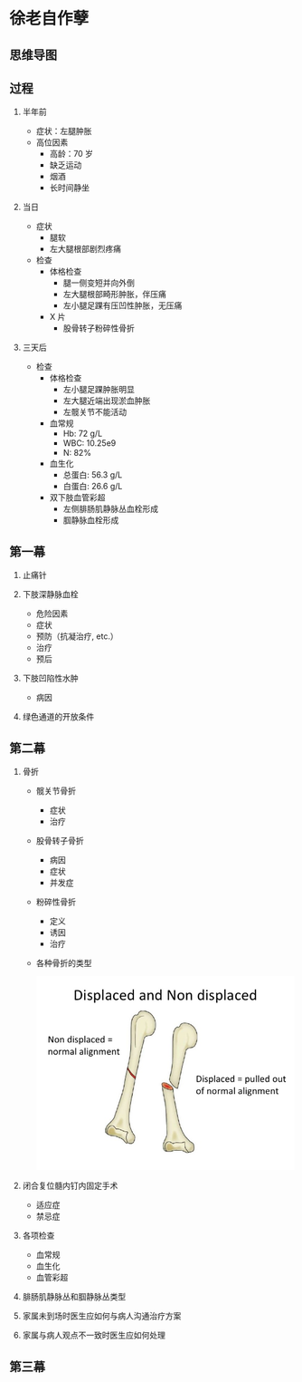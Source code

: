 # 徐老自作孽
## 思维导图

## 过程
1. 半年前
    - 症状：左腿肿胀
    - 高位因素
        - 高龄：70 岁
        - 缺乏运动
        - 烟酒
        - 长时间静坐

1. 当日
    - 症状
        - 腿软
        - 左大腿根部剧烈疼痛
    - 检查
        - 体格检查
            - 腿一侧变短并向外倒
            - 左大腿根部畸形肿胀，伴压痛
            - 左小腿足踝有压凹性肿胀，无压痛
        - X 片
            - 股骨转子粉碎性骨折

1. 三天后
    - 检查
        - 体格检查
            - 左小腿足踝肿胀明显
            - 左大腿近端出现淤血肿胀
            - 左髋关节不能活动
        - 血常规
            - Hb: 72 g/L
            - WBC: 10.25e9
            - N: 82%
        - 血生化
            - 总蛋白: 56.3 g/L
            - 白蛋白: 26.6 g/L
        - 双下肢血管彩超
            - 左侧腓肠肌静脉丛血栓形成
            - 腘静脉血栓形成

## 第一幕
1. 止痛针

1. 下肢深静脉血栓
    - 危险因素
    - 症状
    - 预防（抗凝治疗, etc.）
    - 治疗
    - 预后

1. 下肢凹陷性水肿
    - 病因

1. 绿色通道的开放条件

## 第二幕
1. 骨折
    - 髋关节骨折
        - 症状
        - 治疗
    - 股骨转子骨折
        - 病因
        - 症状
        - 并发症
    - 粉碎性骨折
        - 定义
        - 诱因
        - 治疗
    - 各种骨折的类型

      ![](src/PBL_18-19_3/fracture-coding.jpg)

1. 闭合复位髓内钉内固定手术
    - 适应症
    - 禁忌症

1. 各项检查
    - 血常规
    - 血生化
    - 血管彩超

1. 腓肠肌静脉丛和腘静脉丛类型

1. 家属未到场时医生应如何与病人沟通治疗方案

1. 家属与病人观点不一致时医生应如何处理

## 第三幕

